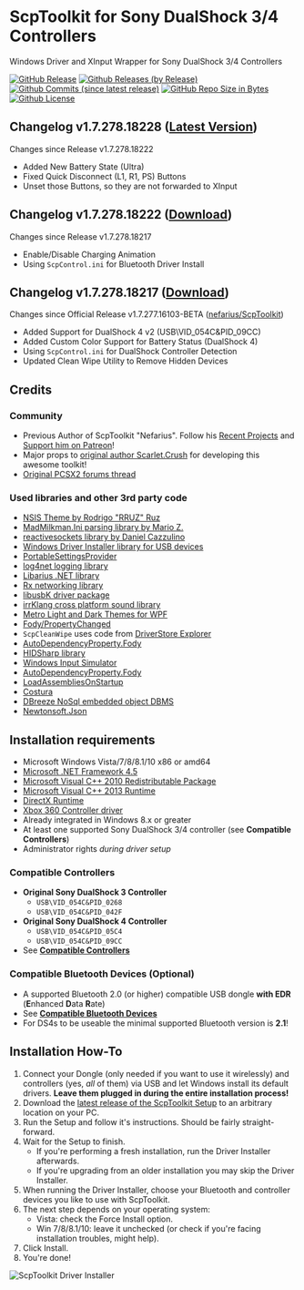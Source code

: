 # ScpToolkit for Sony DualShock 3/4 Controllers
Windows Driver and XInput Wrapper for Sony DualShock 3/4 Controllers

[![GitHub Release](https://img.shields.io/github/release/chrizonix/ScpToolkit.svg)](https://github.com/chrizonix/ScpToolkit/releases/tag/v1.7.278.18228)
[![Github Releases (by Release)](https://img.shields.io/github/downloads/chrizonix/ScpToolkit/v1.7.278.18228/total.svg)](https://github.com/chrizonix/ScpToolkit/releases/tag/v1.7.278.18228)
[![Github Commits (since latest release)](https://img.shields.io/github/commits-since/chrizonix/ScpToolkit/latest.svg)](https://github.com/chrizonix/ScpToolkit/compare/v1.7.278.18228...master)
[![GitHub Repo Size in Bytes](https://img.shields.io/github/repo-size/chrizonix/ScpToolkit.svg)](https://github.com/chrizonix/ScpToolkit)
[![Github License](https://img.shields.io/github/license/chrizonix/ScpToolkit.svg)](LICENSE.md)

## Changelog v1.7.278.18228 ([Latest Version](https://github.com/chrizonix/ScpToolkit/releases/tag/v1.7.278.18228))
Changes since Release v1.7.278.18222
 * Added New Battery State (Ultra)
 * Fixed Quick Disconnect (L1, R1, PS) Buttons
 * Unset those Buttons, so they are not forwarded to XInput

## Changelog v1.7.278.18222 ([Download](https://github.com/chrizonix/ScpToolkit/releases/tag/v1.7.278.18222))
Changes since Release v1.7.278.18217
 * Enable/Disable Charging Animation
 * Using `ScpControl.ini` for Bluetooth Driver Install

## Changelog v1.7.278.18217 ([Download](https://github.com/chrizonix/ScpToolkit/releases/tag/v1.7.278.18217))
Changes since Official Release v1.7.277.16103-BETA ([nefarius/ScpToolkit](https://github.com/nefarius/ScpToolkit))
 * Added Support for DualShock 4 v2 (USB\VID_054C&PID_09CC)
 * Added Custom Color Support for Battery Status (DualShock 4)
 * Using `ScpControl.ini` for DualShock Controller Detection
 * Updated Clean Wipe Utility to Remove Hidden Devices

## Credits
### Community
 * Previous Author of ScpToolkit "Nefarius". Follow his [Recent Projects](https://vigem.org/) and [Support him on Patreon](https://www.patreon.com/nefarius)!
 * Major props to [original author Scarlet.Crush](http://forums.pcsx2.net/User-Scarlet-Crush) for developing this awesome toolkit!
 * [Original PCSX2 forums thread](http://forums.pcsx2.net/Thread-XInput-Wrapper-for-DS3-and-Play-com-USB-Dual-DS2-Controller)

### Used libraries and other 3rd party code
 * [NSIS Theme by Rodrigo "RRUZ" Ruz](https://github.com/RRUZ/vcl-styles-plugins)
 * [MadMilkman.Ini parsing library by Mario Z.](https://github.com/MarioZ/MadMilkman.Ini)
 * [reactivesockets library by Daniel Cazzulino](https://github.com/clariuslabs/reactivesockets)
 * [Windows Driver Installer library for USB devices](https://github.com/pbatard/libwdi)
 * [PortableSettingsProvider](https://github.com/crdx/PortableSettingsProvider)
 * [log4net logging library](https://logging.apache.org/log4net/)
 * [Libarius .NET library](https://github.com/nefarius/Libarius)
 * [Rx networking library](https://github.com/clariuslabs/reactivesockets)
 * [libusbK driver package](https://code.google.com/p/usb-travis/)
 * [irrKlang cross platform sound library](http://www.ambiera.com/irrklang/index.html)
 * [Metro Light and Dark Themes for WPF](http://brianlagunas.com/free-metro-light-and-dark-themes-for-wpf-and-silverlight-microsoft-controls/)
 * [Fody/PropertyChanged](https://github.com/Fody/PropertyChanged)
 * `ScpCleanWipe` uses code from [DriverStore Explorer](https://driverstoreexplorer.codeplex.com/)
 * [AutoDependencyProperty.Fody](http://blog.angeloflogic.com/2014/12/no-more-dependencyproperty-with.html)
 * [HIDSharp library](http://www.zer7.com/software/hidsharp)
 * [Windows Input Simulator](http://inputsimulator.codeplex.com/)
 * [AutoDependencyProperty.Fody](http://blog.angeloflogic.com/2014/12/no-more-dependencyproperty-with.html)
 * [LoadAssembliesOnStartup](https://github.com/Fody/LoadAssembliesOnStartup)
 * [Costura](https://github.com/Fody/Costura/)
 * [DBreeze NoSql embedded object DBMS](https://dbreeze.codeplex.com/)
 * [Newtonsoft.Json](https://github.com/JamesNK/Newtonsoft.Json)

## Installation requirements
 * Microsoft Windows Vista/7/8/8.1/10 x86 or amd64
 * [Microsoft .NET Framework 4.5](https://www.microsoft.com/en-US/download/details.aspx?id=42642)
 * [Microsoft Visual C++ 2010 Redistributable Package](http://www.microsoft.com/en-US/download/details.aspx?id=5555)
 * [Microsoft Visual C++ 2013 Runtime](https://www.microsoft.com/en-US/download/details.aspx?id=40784)
 * [DirectX Runtime](https://www.microsoft.com/en-us/download/details.aspx?DisplayLang=en&id=35)
 * [Xbox 360 Controller driver](https://www.microsoft.com/accessories/en-us/products/gaming/xbox-360-controller-for-windows/52a-00004#techspecs-connect)
 * Already integrated in Windows 8.x or greater
 * At least one supported Sony DualShock 3/4 controller (see **Compatible Controllers**)
 * Administrator rights *during driver setup*

### Compatible Controllers
 * **Original Sony DualShock 3 Controller**
   * `USB\VID_054C&PID_0268`
   * `USB\VID_054C&PID_042F`
 * **Original Sony DualShock 4 Controller**
   * `USB\VID_054C&PID_05C4`
   * `USB\VID_054C&PID_09CC`
 * See [**Compatible Controllers**](https://github.com/chrizonix/ScpToolkit/blob/master/ScpControl/ScpControl.ini)

### Compatible Bluetooth Devices (Optional)
 * A supported Bluetooth 2.0 (or higher) compatible USB dongle **with EDR** (**E**nhanced **D**ata **R**ate)
 * See [**Compatible Bluetooth Devices**](https://github.com/nefarius/ScpToolkit/wiki/Compatible-Bluetooth-Devices)
 * For DS4s to be useable the minimal supported Bluetooth version is **2.1**!

## Installation How-To
1. Connect your Dongle (only needed if you want to use it wirelessly) and controllers (yes, *all* of them) via USB and let Windows install its default drivers. **Leave them plugged in during the entire installation process!**
2. Download the [latest release of the ScpToolkit Setup](https://github.com/chrizonix/ScpToolkit/releases) to an arbitrary location on your PC.
3. Run the Setup and follow it's instructions. Should be fairly straight-forward.
4. Wait for the Setup to finish.
   * If you're performing a fresh installation, run the Driver Installer afterwards.
   * If you're upgrading from an older installation you may skip the Driver Installer.
5. When running the Driver Installer, choose your Bluetooth and controller devices you like to use with ScpToolkit.
6. The next step depends on your operating system:
   - Vista: check the Force Install option.
   - Win 7/8/8.1/10: leave it unchecked (or check if you're facing installation troubles, might help).
7. Click Install.
8. You're done!

![ScpToolkit Driver Installer](https://camo.githubusercontent.com/6dddb290ffa4db72e3bf5518cb4c5213e1bc64f9/687474703a2f2f6e656661726975732e61742f77702d636f6e74656e742f75706c6f6164732f323031332f31322f33312d31302d5f323031355f31332d32372d35352e706e67)

